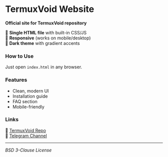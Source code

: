 # TermuxVoid Website

**Official site for TermuxVoid repository**  

📌 **Single HTML file** with built-in CSS/JS  
📌 **Responsive** (works on mobile/desktop)  
📌 **Dark theme** with gradient accents  

### How to Use  
Just open `index.html` in any browser.  

### Features  
- Clean, modern UI  
- Installation guide  
- FAQ section  
- Mobile-friendly  

### Links  
🔗 [TermuxVoid Repo](https://github.com/termuxvoid/repo)  
🔗 [Telegram Channel](https://t.me/nullxvoid)  

---
*BSD 3-Clause License*  
